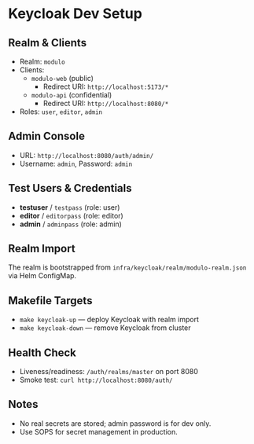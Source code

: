 # Keycloak Dev Setup

## Realm & Clients

- Realm: `modulo`
- Clients:
	- `modulo-web` (public)
		- Redirect URI: `http://localhost:5173/*`
	- `modulo-api` (confidential)
		- Redirect URI: `http://localhost:8080/*`
- Roles: `user`, `editor`, `admin`

## Admin Console

- URL: `http://localhost:8080/auth/admin/`
- Username: `admin`, Password: `admin`

## Test Users & Credentials

- **testuser** / `testpass` (role: user)
- **editor** / `editorpass` (role: editor)
- **admin** / `adminpass` (role: admin)

## Realm Import

The realm is bootstrapped from `infra/keycloak/realm/modulo-realm.json` via Helm ConfigMap.

## Makefile Targets

- `make keycloak-up` — deploy Keycloak with realm import
- `make keycloak-down` — remove Keycloak from cluster

## Health Check

- Liveness/readiness: `/auth/realms/master` on port 8080
- Smoke test: `curl http://localhost:8080/auth/`

## Notes

- No real secrets are stored; admin password is for dev only.
- Use SOPS for secret management in production.
